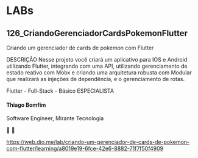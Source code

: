 # LABs

## 126_CriandoGerenciadorCardsPokemonFlutter

 Criando um gerenciador de cards de pokemon com Flutter

DESCRIÇÃO
Nesse projeto você criará um aplicativo para IOS e Android utilizando Flutter, integrando com uma API, utilizando gerenciamento de estado reativo com Mobx e criando uma arquitetura robusta com Modular que realizará as injeções de dependência, e o gerenciamento de rotas.

Flutter  - Full-Stack  -  Básico
ESPECIALISTA
#### Thiago Bomfim
Software Engineer, Mirante Tecnologia

 

https://web.dio.me/lab/criando-um-gerenciador-de-cards-de-pokemon-com-flutter/learning/a8019e19-6fce-42e6-8882-71f7f50f4909
